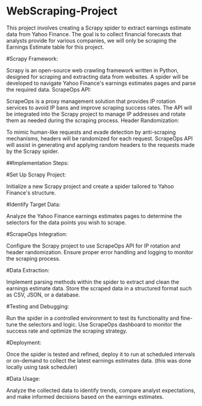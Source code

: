 # WebScraping-Project
This project involves creating a Scrapy spider to extract earnings estimate data from Yahoo Finance. The goal is to collect financial forecasts that analysts provide for various companies, we will only be scraping the Earnings Estimate table for this project.

#Scrapy Framework:

Scrapy is an open-source web crawling framework written in Python, designed for scraping and extracting data from websites.
A spider will be developed to navigate Yahoo Finance's earnings estimates pages and parse the required data.
ScrapeOps API:

ScrapeOps is a proxy management solution that provides IP rotation services to avoid IP bans and improve scraping success rates.
The API will be integrated into the Scrapy project to manage IP addresses and rotate them as needed during the scraping process.
Header Randomization:

To mimic human-like requests and evade detection by anti-scraping mechanisms, headers will be randomized for each request.
ScrapeOps API will assist in generating and applying random headers to the requests made by the Scrapy spider.

##Implementation Steps:

#Set Up Scrapy Project:

Initialize a new Scrapy project and create a spider tailored to Yahoo Finance's structure.

#Identify Target Data:

Analyze the Yahoo Finance earnings estimates pages to determine the selectors for the data points you wish to scrape.

#ScrapeOps Integration:

Configure the Scrapy project to use ScrapeOps API for IP rotation and header randomization.
Ensure proper error handling and logging to monitor the scraping process.

#Data Extraction:

Implement parsing methods within the spider to extract and clean the earnings estimate data.
Store the scraped data in a structured format such as CSV, JSON, or a database.

#Testing and Debugging:

Run the spider in a controlled environment to test its functionality and fine-tune the selectors and logic.
Use ScrapeOps dashboard to monitor the success rate and optimize the scraping strategy.

#Deployment:

Once the spider is tested and refined, deploy it to run at scheduled intervals or on-demand to collect the latest earnings estimates data. (this was done locally using task scheduler)

#Data Usage:

Analyze the collected data to identify trends, compare analyst expectations, and make informed decisions based on the earnings estimates.
